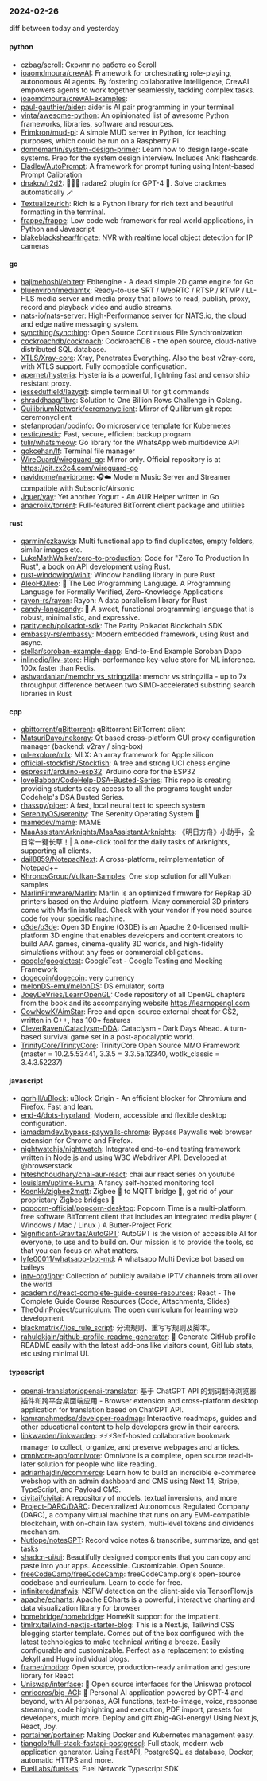### 2024-02-26
diff between today and yesterday

#### python
* [czbag/scroll](https://github.com/czbag/scroll): Скрипт по работе со Scroll
* [joaomdmoura/crewAI](https://github.com/joaomdmoura/crewAI): Framework for orchestrating role-playing, autonomous AI agents. By fostering collaborative intelligence, CrewAI empowers agents to work together seamlessly, tackling complex tasks.
* [joaomdmoura/crewAI-examples](https://github.com/joaomdmoura/crewAI-examples): 
* [paul-gauthier/aider](https://github.com/paul-gauthier/aider): aider is AI pair programming in your terminal
* [vinta/awesome-python](https://github.com/vinta/awesome-python): An opinionated list of awesome Python frameworks, libraries, software and resources.
* [Frimkron/mud-pi](https://github.com/Frimkron/mud-pi): A simple MUD server in Python, for teaching purposes, which could be run on a Raspberry Pi
* [donnemartin/system-design-primer](https://github.com/donnemartin/system-design-primer): Learn how to design large-scale systems. Prep for the system design interview. Includes Anki flashcards.
* [Eladlev/AutoPrompt](https://github.com/Eladlev/AutoPrompt): A framework for prompt tuning using Intent-based Prompt Calibration
* [dnakov/r2d2](https://github.com/dnakov/r2d2): 🤖🏴‍☠️ radare2 plugin for GPT-4 🦜. Solve crackmes automatically 🪄
* [Textualize/rich](https://github.com/Textualize/rich): Rich is a Python library for rich text and beautiful formatting in the terminal.
* [frappe/frappe](https://github.com/frappe/frappe): Low code web framework for real world applications, in Python and Javascript
* [blakeblackshear/frigate](https://github.com/blakeblackshear/frigate): NVR with realtime local object detection for IP cameras

#### go
* [hajimehoshi/ebiten](https://github.com/hajimehoshi/ebiten): Ebitengine - A dead simple 2D game engine for Go
* [bluenviron/mediamtx](https://github.com/bluenviron/mediamtx): Ready-to-use SRT / WebRTC / RTSP / RTMP / LL-HLS media server and media proxy that allows to read, publish, proxy, record and playback video and audio streams.
* [nats-io/nats-server](https://github.com/nats-io/nats-server): High-Performance server for NATS.io, the cloud and edge native messaging system.
* [syncthing/syncthing](https://github.com/syncthing/syncthing): Open Source Continuous File Synchronization
* [cockroachdb/cockroach](https://github.com/cockroachdb/cockroach): CockroachDB - the open source, cloud-native distributed SQL database.
* [XTLS/Xray-core](https://github.com/XTLS/Xray-core): Xray, Penetrates Everything. Also the best v2ray-core, with XTLS support. Fully compatible configuration.
* [apernet/hysteria](https://github.com/apernet/hysteria): Hysteria is a powerful, lightning fast and censorship resistant proxy.
* [jesseduffield/lazygit](https://github.com/jesseduffield/lazygit): simple terminal UI for git commands
* [shraddhaag/1brc](https://github.com/shraddhaag/1brc): Solution to One Billion Rows Challenge in Golang.
* [QuilibriumNetwork/ceremonyclient](https://github.com/QuilibriumNetwork/ceremonyclient): Mirror of Quilibrium git repo: ceremonyclient
* [stefanprodan/podinfo](https://github.com/stefanprodan/podinfo): Go microservice template for Kubernetes
* [restic/restic](https://github.com/restic/restic): Fast, secure, efficient backup program
* [tulir/whatsmeow](https://github.com/tulir/whatsmeow): Go library for the WhatsApp web multidevice API
* [gokcehan/lf](https://github.com/gokcehan/lf): Terminal file manager
* [WireGuard/wireguard-go](https://github.com/WireGuard/wireguard-go): Mirror only. Official repository is at https://git.zx2c4.com/wireguard-go
* [navidrome/navidrome](https://github.com/navidrome/navidrome): 🎧☁️ Modern Music Server and Streamer compatible with Subsonic/Airsonic
* [Jguer/yay](https://github.com/Jguer/yay): Yet another Yogurt - An AUR Helper written in Go
* [anacrolix/torrent](https://github.com/anacrolix/torrent): Full-featured BitTorrent client package and utilities

#### rust
* [qarmin/czkawka](https://github.com/qarmin/czkawka): Multi functional app to find duplicates, empty folders, similar images etc.
* [LukeMathWalker/zero-to-production](https://github.com/LukeMathWalker/zero-to-production): Code for "Zero To Production In Rust", a book on API development using Rust.
* [rust-windowing/winit](https://github.com/rust-windowing/winit): Window handling library in pure Rust
* [AleoHQ/leo](https://github.com/AleoHQ/leo): 🦁 The Leo Programming Language. A Programming Language for Formally Verified, Zero-Knowledge Applications
* [rayon-rs/rayon](https://github.com/rayon-rs/rayon): Rayon: A data parallelism library for Rust
* [candy-lang/candy](https://github.com/candy-lang/candy): 🍭 A sweet, functional programming language that is robust, minimalistic, and expressive.
* [paritytech/polkadot-sdk](https://github.com/paritytech/polkadot-sdk): The Parity Polkadot Blockchain SDK
* [embassy-rs/embassy](https://github.com/embassy-rs/embassy): Modern embedded framework, using Rust and async.
* [stellar/soroban-example-dapp](https://github.com/stellar/soroban-example-dapp): End-to-End Example Soroban Dapp
* [inlinedio/ikv-store](https://github.com/inlinedio/ikv-store): High-performance key-value store for ML inference. 100x faster than Redis.
* [ashvardanian/memchr_vs_stringzilla](https://github.com/ashvardanian/memchr_vs_stringzilla): memchr vs stringzilla - up to 7x throughput difference between two SIMD-accelerated substring search libraries in Rust

#### cpp
* [qbittorrent/qBittorrent](https://github.com/qbittorrent/qBittorrent): qBittorrent BitTorrent client
* [MatsuriDayo/nekoray](https://github.com/MatsuriDayo/nekoray): Qt based cross-platform GUI proxy configuration manager (backend: v2ray / sing-box)
* [ml-explore/mlx](https://github.com/ml-explore/mlx): MLX: An array framework for Apple silicon
* [official-stockfish/Stockfish](https://github.com/official-stockfish/Stockfish): A free and strong UCI chess engine
* [espressif/arduino-esp32](https://github.com/espressif/arduino-esp32): Arduino core for the ESP32
* [loveBabbar/CodeHelp-DSA-Busted-Series](https://github.com/loveBabbar/CodeHelp-DSA-Busted-Series): This repo is creating providing students easy access to all the programs taught under Codehelp's DSA Busted Series.
* [rhasspy/piper](https://github.com/rhasspy/piper): A fast, local neural text to speech system
* [SerenityOS/serenity](https://github.com/SerenityOS/serenity): The Serenity Operating System 🐞
* [mamedev/mame](https://github.com/mamedev/mame): MAME
* [MaaAssistantArknights/MaaAssistantArknights](https://github.com/MaaAssistantArknights/MaaAssistantArknights): 《明日方舟》小助手，全日常一键长草！| A one-click tool for the daily tasks of Arknights, supporting all clients.
* [dail8859/NotepadNext](https://github.com/dail8859/NotepadNext): A cross-platform, reimplementation of Notepad++
* [KhronosGroup/Vulkan-Samples](https://github.com/KhronosGroup/Vulkan-Samples): One stop solution for all Vulkan samples
* [MarlinFirmware/Marlin](https://github.com/MarlinFirmware/Marlin): Marlin is an optimized firmware for RepRap 3D printers based on the Arduino platform. Many commercial 3D printers come with Marlin installed. Check with your vendor if you need source code for your specific machine.
* [o3de/o3de](https://github.com/o3de/o3de): Open 3D Engine (O3DE) is an Apache 2.0-licensed multi-platform 3D engine that enables developers and content creators to build AAA games, cinema-quality 3D worlds, and high-fidelity simulations without any fees or commercial obligations.
* [google/googletest](https://github.com/google/googletest): GoogleTest - Google Testing and Mocking Framework
* [dogecoin/dogecoin](https://github.com/dogecoin/dogecoin): very currency
* [melonDS-emu/melonDS](https://github.com/melonDS-emu/melonDS): DS emulator, sorta
* [JoeyDeVries/LearnOpenGL](https://github.com/JoeyDeVries/LearnOpenGL): Code repository of all OpenGL chapters from the book and its accompanying website https://learnopengl.com
* [CowNowK/AimStar](https://github.com/CowNowK/AimStar): Free and open-source external cheat for CS2, written in C++, has 100+ features
* [CleverRaven/Cataclysm-DDA](https://github.com/CleverRaven/Cataclysm-DDA): Cataclysm - Dark Days Ahead. A turn-based survival game set in a post-apocalyptic world.
* [TrinityCore/TrinityCore](https://github.com/TrinityCore/TrinityCore): TrinityCore Open Source MMO Framework (master = 10.2.5.53441, 3.3.5 = 3.3.5a.12340, wotlk_classic = 3.4.3.52237)

#### javascript
* [gorhill/uBlock](https://github.com/gorhill/uBlock): uBlock Origin - An efficient blocker for Chromium and Firefox. Fast and lean.
* [end-4/dots-hyprland](https://github.com/end-4/dots-hyprland): Modern, accessible and flexible desktop configuration.
* [iamadamdev/bypass-paywalls-chrome](https://github.com/iamadamdev/bypass-paywalls-chrome): Bypass Paywalls web browser extension for Chrome and Firefox.
* [nightwatchjs/nightwatch](https://github.com/nightwatchjs/nightwatch): Integrated end-to-end testing framework written in Node.js and using W3C Webdriver API. Developed at @browserstack
* [hiteshchoudhary/chai-aur-react](https://github.com/hiteshchoudhary/chai-aur-react): chai aur react series on youtube
* [louislam/uptime-kuma](https://github.com/louislam/uptime-kuma): A fancy self-hosted monitoring tool
* [Koenkk/zigbee2mqtt](https://github.com/Koenkk/zigbee2mqtt): Zigbee 🐝 to MQTT bridge 🌉, get rid of your proprietary Zigbee bridges 🔨
* [popcorn-official/popcorn-desktop](https://github.com/popcorn-official/popcorn-desktop): Popcorn Time is a multi-platform, free software BitTorrent client that includes an integrated media player ( Windows / Mac / Linux ) A Butter-Project Fork
* [Significant-Gravitas/AutoGPT](https://github.com/Significant-Gravitas/AutoGPT): AutoGPT is the vision of accessible AI for everyone, to use and to build on. Our mission is to provide the tools, so that you can focus on what matters.
* [lyfe00011/whatsapp-bot-md](https://github.com/lyfe00011/whatsapp-bot-md): A whatsapp Multi Device bot based on baileys
* [iptv-org/iptv](https://github.com/iptv-org/iptv): Collection of publicly available IPTV channels from all over the world
* [academind/react-complete-guide-course-resources](https://github.com/academind/react-complete-guide-course-resources): React - The Complete Guide Course Resources (Code, Attachments, Slides)
* [TheOdinProject/curriculum](https://github.com/TheOdinProject/curriculum): The open curriculum for learning web development
* [blackmatrix7/ios_rule_script](https://github.com/blackmatrix7/ios_rule_script): 分流规则、重写写规则及脚本。
* [rahuldkjain/github-profile-readme-generator](https://github.com/rahuldkjain/github-profile-readme-generator): 🚀 Generate GitHub profile README easily with the latest add-ons like visitors count, GitHub stats, etc using minimal UI.

#### typescript
* [openai-translator/openai-translator](https://github.com/openai-translator/openai-translator): 基于 ChatGPT API 的划词翻译浏览器插件和跨平台桌面端应用 - Browser extension and cross-platform desktop application for translation based on ChatGPT API.
* [kamranahmedse/developer-roadmap](https://github.com/kamranahmedse/developer-roadmap): Interactive roadmaps, guides and other educational content to help developers grow in their careers.
* [linkwarden/linkwarden](https://github.com/linkwarden/linkwarden): ⚡️⚡️⚡️Self-hosted collaborative bookmark manager to collect, organize, and preserve webpages and articles.
* [omnivore-app/omnivore](https://github.com/omnivore-app/omnivore): Omnivore is a complete, open source read-it-later solution for people who like reading.
* [adrianhajdin/ecommerce](https://github.com/adrianhajdin/ecommerce): Learn how to build an incredible e-commerce webshop with an admin dashboard and CMS using Next 14, Stripe, TypeScript, and Payload CMS.
* [civitai/civitai](https://github.com/civitai/civitai): A repository of models, textual inversions, and more
* [Project-DARC/DARC](https://github.com/Project-DARC/DARC): Decentralized Autonomous Regulated Company (DARC), a company virtual machine that runs on any EVM-compatible blockchain, with on-chain law system, multi-level tokens and dividends mechanism.
* [Nutlope/notesGPT](https://github.com/Nutlope/notesGPT): Record voice notes & transcribe, summarize, and get tasks
* [shadcn-ui/ui](https://github.com/shadcn-ui/ui): Beautifully designed components that you can copy and paste into your apps. Accessible. Customizable. Open Source.
* [freeCodeCamp/freeCodeCamp](https://github.com/freeCodeCamp/freeCodeCamp): freeCodeCamp.org's open-source codebase and curriculum. Learn to code for free.
* [infinitered/nsfwjs](https://github.com/infinitered/nsfwjs): NSFW detection on the client-side via TensorFlow.js
* [apache/echarts](https://github.com/apache/echarts): Apache ECharts is a powerful, interactive charting and data visualization library for browser
* [homebridge/homebridge](https://github.com/homebridge/homebridge): HomeKit support for the impatient.
* [timlrx/tailwind-nextjs-starter-blog](https://github.com/timlrx/tailwind-nextjs-starter-blog): This is a Next.js, Tailwind CSS blogging starter template. Comes out of the box configured with the latest technologies to make technical writing a breeze. Easily configurable and customizable. Perfect as a replacement to existing Jekyll and Hugo individual blogs.
* [framer/motion](https://github.com/framer/motion): Open source, production-ready animation and gesture library for React
* [Uniswap/interface](https://github.com/Uniswap/interface): 🦄 Open source interfaces for the Uniswap protocol
* [enricoros/big-AGI](https://github.com/enricoros/big-AGI): 💬 Personal AI application powered by GPT-4 and beyond, with AI personas, AGI functions, text-to-image, voice, response streaming, code highlighting and execution, PDF import, presets for developers, much more. Deploy and gift #big-AGI-energy! Using Next.js, React, Joy.
* [portainer/portainer](https://github.com/portainer/portainer): Making Docker and Kubernetes management easy.
* [tiangolo/full-stack-fastapi-postgresql](https://github.com/tiangolo/full-stack-fastapi-postgresql): Full stack, modern web application generator. Using FastAPI, PostgreSQL as database, Docker, automatic HTTPS and more.
* [FuelLabs/fuels-ts](https://github.com/FuelLabs/fuels-ts): Fuel Network Typescript SDK
